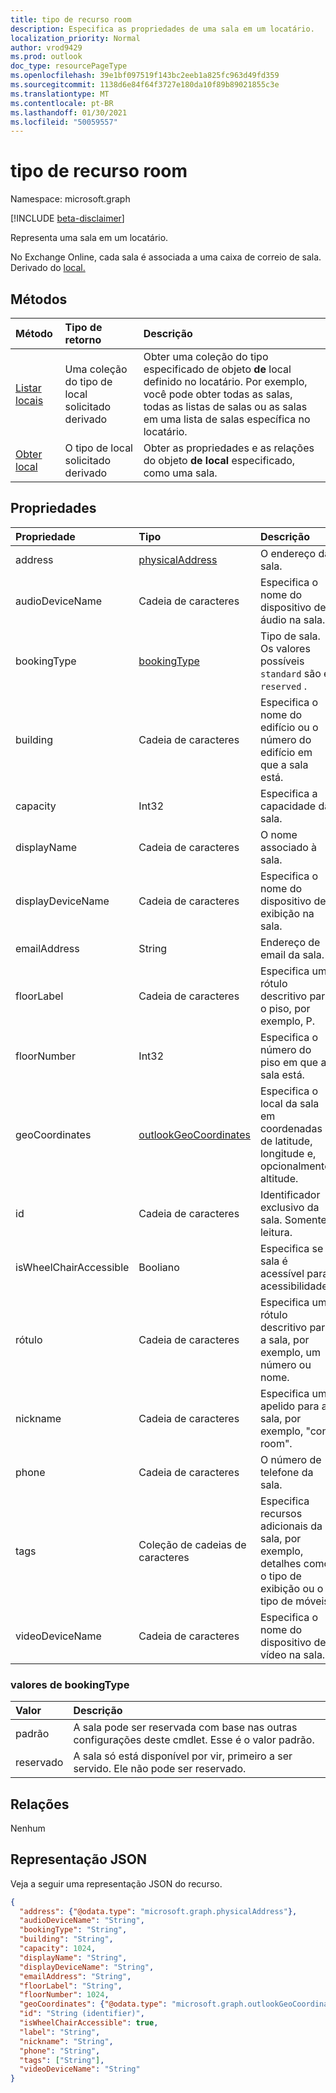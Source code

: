 ```yaml
---
title: tipo de recurso room
description: Especifica as propriedades de uma sala em um locatário.
localization_priority: Normal
author: vrod9429
ms.prod: outlook
doc_type: resourcePageType
ms.openlocfilehash: 39e1bf097519f143bc2eeb1a825fc963d49fd359
ms.sourcegitcommit: 1138d6e84f64f3727e180da10f89b89021855c3e
ms.translationtype: MT
ms.contentlocale: pt-BR
ms.lasthandoff: 01/30/2021
ms.locfileid: "50059557"
---
```

# <a name="room-resource-type"></a>tipo de recurso room

Namespace: microsoft.graph

[!INCLUDE [beta-disclaimer](../../includes/beta-disclaimer.md)]

Representa uma sala em um locatário. 

No Exchange Online, cada sala é associada a uma caixa de correio de sala. Derivado do [local.](place.md)

## <a name="methods"></a>Métodos

| Método                              | Tipo de retorno                  | Descrição |
|:------------------------------------|:-----------------------------|:--------|
| [Listar locais](../api/place-list.md) | Uma coleção do tipo de local [](place.md) solicitado derivado | Obter uma coleção do tipo especificado de objeto **de** local definido no locatário. Por exemplo, você pode obter todas as salas, todas as listas de salas ou as salas em uma lista de salas específica no locatário. |
| [Obter local](../api/place-get.md)    | O tipo de local [](place.md) solicitado derivado            | Obter as propriedades e as relações do objeto **de local** especificado, como uma sala. |

## <a name="properties"></a>Propriedades

| Propriedade               | Tipo                                              | Descrição |
|:-----------------------|:--------------------------------------------------|:--|
| address                | [physicalAddress](physicaladdress.md)             | O endereço da sala. |
| audioDeviceName        | Cadeia de caracteres                                            | Especifica o nome do dispositivo de áudio na sala. |
| bookingType            | [bookingType](#bookingtype-values)                | Tipo de sala. Os valores possíveis `standard` são e `reserved` . |
| building               | Cadeia de caracteres                                            | Especifica o nome do edifício ou o número do edifício em que a sala está. |
| capacity               | Int32                                             | Especifica a capacidade da sala. |
| displayName            | Cadeia de caracteres                                            | O nome associado à sala. |
| displayDeviceName      | Cadeia de caracteres                                            | Especifica o nome do dispositivo de exibição na sala. |
| emailAddress           | String                                            | Endereço de email da sala. |
| floorLabel             | Cadeia de caracteres                                            | Especifica um rótulo descritivo para o piso, por exemplo, P. |
| floorNumber            | Int32                                             | Especifica o número do piso em que a sala está. |
| geoCoordinates         | [outlookGeoCoordinates](outlookgeocoordinates.md) | Especifica o local da sala em coordenadas de latitude, longitude e, opcionalmente, altitude. |
| id                     | Cadeia de caracteres                                            | Identificador exclusivo da sala. Somente leitura. |
| isWheelChairAccessible | Booliano                                           | Especifica se a sala é acessível para acessibilidade. |
| rótulo                  | Cadeia de caracteres                                            | Especifica um rótulo descritivo para a sala, por exemplo, um número ou nome. |
| nickname               | Cadeia de caracteres                                            | Especifica um apelido para a sala, por exemplo, "conf room". |
| phone                  | Cadeia de caracteres                                            | O número de telefone da sala. |
| tags                   | Coleção de cadeias de caracteres                                 | Especifica recursos adicionais da sala, por exemplo, detalhes como o tipo de exibição ou o tipo de móveis. |
| videoDeviceName        | Cadeia de caracteres                                            | Especifica o nome do dispositivo de vídeo na sala. |

### <a name="bookingtype-values"></a>valores de bookingType

| Valor    | Descrição                                               |
|:---------|:----------------------------------------------------------|
| padrão | A sala pode ser reservada com base nas outras configurações deste cmdlet. Esse é o valor padrão. |
| reservado | A sala só está disponível por vir, primeiro a ser servido. Ele não pode ser reservado.|

## <a name="relationships"></a>Relações

Nenhum

## <a name="json-representation"></a>Representação JSON

Veja a seguir uma representação JSON do recurso.

<!-- {
  "blockType": "resource",
  "optionalProperties": [

  ],
  "@odata.type": "microsoft.graph.room",
  "baseType": ""
}-->

```json
{
  "address": {"@odata.type": "microsoft.graph.physicalAddress"},
  "audioDeviceName": "String",
  "bookingType": "String",
  "building": "String",
  "capacity": 1024,
  "displayName": "String",
  "displayDeviceName": "String",
  "emailAddress": "String",
  "floorLabel": "String",
  "floorNumber": 1024,
  "geoCoordinates": {"@odata.type": "microsoft.graph.outlookGeoCoordinates"},
  "id": "String (identifier)",
  "isWheelChairAccessible": true,
  "label": "String",
  "nickname": "String",
  "phone": "String",
  "tags": ["String"],
  "videoDeviceName": "String"
}
```

<!-- uuid: 16cd6b66-4b1a-43a1-adaf-3a886856ed98
2019-02-04 14:57:30 UTC -->
<!-- {
  "type": "#page.annotation",
  "description": "room resource",
  "keywords": "",
  "section": "documentation",
  "tocPath": ""
}-->


